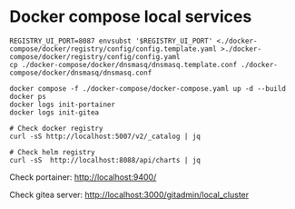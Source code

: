 # Docker compose local services

```shell
REGISTRY_UI_PORT=8087 envsubst '$REGISTRY_UI_PORT' <./docker-compose/docker/registry/config/config.template.yaml >./docker-compose/docker/registry/config/config.yaml
cp ./docker-compose/docker/dnsmasq/dnsmasq.template.conf ./docker-compose/docker/dnsmasq/dnsmasq.conf

docker compose -f ./docker-compose/docker-compose.yaml up -d --build
docker ps
docker logs init-portainer
docker logs init-gitea

# Check docker registry
curl -sS http://localhost:5007/v2/_catalog | jq

# Check helm registry
curl -sS  http://localhost:8088/api/charts | jq
```

Check portainer: <http://localhost:9400/>

Check gitea server: <http://localhost:3000/gitadmin/local_cluster>
